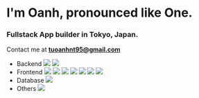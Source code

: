 <h1>I'm Oanh, pronounced like One.</h1>
<h3>Fullstack App builder in Tokyo, Japan.</h3>

Contact me at **tuoanhnt95@gmail.com**

<ul>
<li>Backend
  <img src="https://img.shields.io/badge/c%23-%23239120.svg?style=for-the-badge&logo=c-sharp&logoColor=white" />
  <img src="https://img.shields.io/badge/Ruby_on_Rails-CC0000?style=for-the-badge&logo=ruby-on-rails&logoColor=white" />
</li>
<li>Frontend
  <img src="https://img.shields.io/badge/vuejs-%2335495e.svg?style=for-the-badge&logo=vuedotjs&logoColor=%234FC08D" />
  <img src="https://img.shields.io/badge/Tailwind_CSS-38B2AC?style=for-the-badge&logo=tailwind-css&logoColor=white" />
  <img src="https://img.shields.io/badge/Bootstrap-563D7C?style=for-the-badge&logo=bootstrap&logoColor=white" />
  <img src="https://img.shields.io/badge/JavaScript-F7DF1E?style=for-the-badge&logo=javascript&logoColor=black" />
  <img src="https://img.shields.io/badge/HTML5-E34F26?style=for-the-badge&logo=html5&logoColor=white" />
  <img src="https://img.shields.io/badge/CSS3-1572B6?style=for-the-badge&logo=css3&logoColor=white" />
  <img src="https://img.shields.io/badge/SASS-hotpink.svg?style=for-the-badge&logo=SASS&logoColor=white" />
</li>
<li>Database
  <img src="https://img.shields.io/badge/PostgreSQL-316192?style=for-the-badge&logo=postgresql&logoColor=white" />
</li>
<li>Others
  <img src="https://img.shields.io/badge/docker-%230db7ed.svg?style=for-the-badge&logo=docker&logoColor=white" />
 </li>
</ul>
